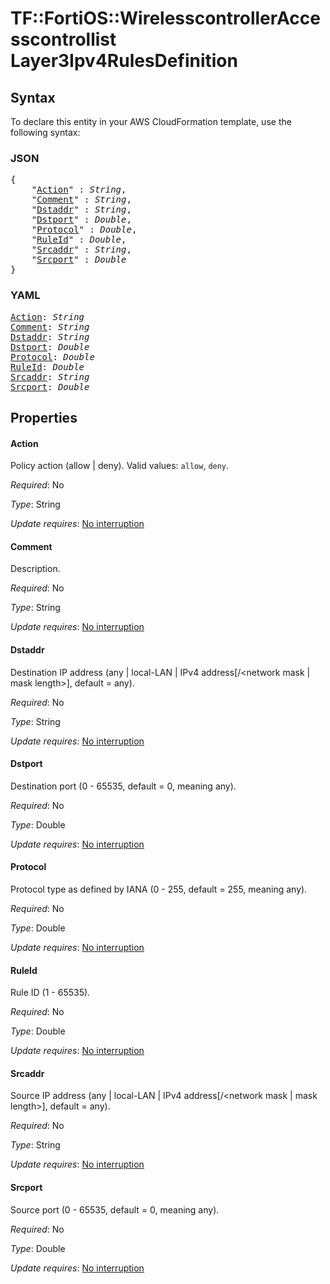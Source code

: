 # TF::FortiOS::WirelesscontrollerAccesscontrollist Layer3Ipv4RulesDefinition

## Syntax

To declare this entity in your AWS CloudFormation template, use the following syntax:

### JSON

<pre>
{
    "<a href="#action" title="Action">Action</a>" : <i>String</i>,
    "<a href="#comment" title="Comment">Comment</a>" : <i>String</i>,
    "<a href="#dstaddr" title="Dstaddr">Dstaddr</a>" : <i>String</i>,
    "<a href="#dstport" title="Dstport">Dstport</a>" : <i>Double</i>,
    "<a href="#protocol" title="Protocol">Protocol</a>" : <i>Double</i>,
    "<a href="#ruleid" title="RuleId">RuleId</a>" : <i>Double</i>,
    "<a href="#srcaddr" title="Srcaddr">Srcaddr</a>" : <i>String</i>,
    "<a href="#srcport" title="Srcport">Srcport</a>" : <i>Double</i>
}
</pre>

### YAML

<pre>
<a href="#action" title="Action">Action</a>: <i>String</i>
<a href="#comment" title="Comment">Comment</a>: <i>String</i>
<a href="#dstaddr" title="Dstaddr">Dstaddr</a>: <i>String</i>
<a href="#dstport" title="Dstport">Dstport</a>: <i>Double</i>
<a href="#protocol" title="Protocol">Protocol</a>: <i>Double</i>
<a href="#ruleid" title="RuleId">RuleId</a>: <i>Double</i>
<a href="#srcaddr" title="Srcaddr">Srcaddr</a>: <i>String</i>
<a href="#srcport" title="Srcport">Srcport</a>: <i>Double</i>
</pre>

## Properties

#### Action

Policy action (allow | deny). Valid values: `allow`, `deny`.

_Required_: No

_Type_: String

_Update requires_: [No interruption](https://docs.aws.amazon.com/AWSCloudFormation/latest/UserGuide/using-cfn-updating-stacks-update-behaviors.html#update-no-interrupt)

#### Comment

Description.

_Required_: No

_Type_: String

_Update requires_: [No interruption](https://docs.aws.amazon.com/AWSCloudFormation/latest/UserGuide/using-cfn-updating-stacks-update-behaviors.html#update-no-interrupt)

#### Dstaddr

Destination IP address (any | local-LAN | IPv4 address[/<network mask | mask length>], default = any).

_Required_: No

_Type_: String

_Update requires_: [No interruption](https://docs.aws.amazon.com/AWSCloudFormation/latest/UserGuide/using-cfn-updating-stacks-update-behaviors.html#update-no-interrupt)

#### Dstport

Destination port (0 - 65535, default = 0, meaning any).

_Required_: No

_Type_: Double

_Update requires_: [No interruption](https://docs.aws.amazon.com/AWSCloudFormation/latest/UserGuide/using-cfn-updating-stacks-update-behaviors.html#update-no-interrupt)

#### Protocol

Protocol type as defined by IANA (0 - 255, default = 255, meaning any).

_Required_: No

_Type_: Double

_Update requires_: [No interruption](https://docs.aws.amazon.com/AWSCloudFormation/latest/UserGuide/using-cfn-updating-stacks-update-behaviors.html#update-no-interrupt)

#### RuleId

Rule ID (1 - 65535).

_Required_: No

_Type_: Double

_Update requires_: [No interruption](https://docs.aws.amazon.com/AWSCloudFormation/latest/UserGuide/using-cfn-updating-stacks-update-behaviors.html#update-no-interrupt)

#### Srcaddr

Source IP address (any | local-LAN | IPv4 address[/<network mask | mask length>], default = any).

_Required_: No

_Type_: String

_Update requires_: [No interruption](https://docs.aws.amazon.com/AWSCloudFormation/latest/UserGuide/using-cfn-updating-stacks-update-behaviors.html#update-no-interrupt)

#### Srcport

Source port (0 - 65535, default = 0, meaning any).

_Required_: No

_Type_: Double

_Update requires_: [No interruption](https://docs.aws.amazon.com/AWSCloudFormation/latest/UserGuide/using-cfn-updating-stacks-update-behaviors.html#update-no-interrupt)


